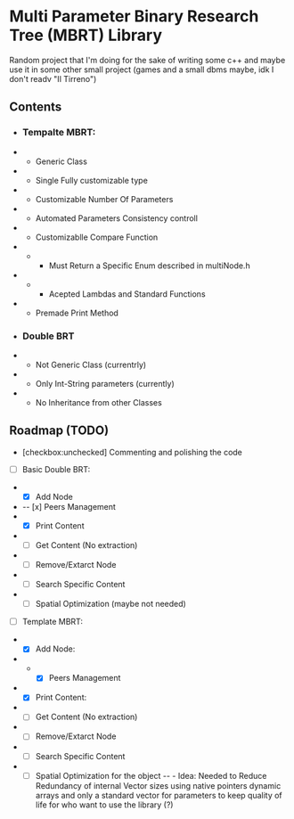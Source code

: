 # Multi Parameter Binary Research Tree (MBRT) Library 
Random project that I'm doing for the sake of writing some c++ and maybe use it in some other small project (games and a small dbms maybe, idk I don't readv "Il Tirreno") 
## Contents
- ### Tempalte MBRT:
- - Generic Class
- - Single Fully customizable type
- - Customizable Number Of Parameters
- - Automated Parameters Consistency controll
- - Customizablle Compare Function
- - - Must Return a Specific Enum described in multiNode.h 
- - - Acepted Lambdas and Standard Functions
- - Premade Print Method

- ### Double BRT
- - Not Generic Class (currentrly)
- - Only Int-String parameters (currently)
- - No Inheritance from other Classes

## Roadmap (TODO)
- [checkbox:unchecked] Commenting and polishing the code 
- [ ] Basic Double BRT: 
- - [x] Add Node
- -- [x] Peers Management
- - [x] Print Content
- - [ ] Get Content (No extraction)
- - [ ] Remove/Extarct Node
- - [ ] Search Specific Content 
- - [ ] Spatial Optimization (maybe not needed)
- [ ] Template MBRT:
- - [x] Add Node:
- - - [x] Peers Management
- - [x] Print Content: 
- - [ ] Get Content (No extraction)
- - [ ] Remove/Extarct Node
- - [ ] Search Specific Content 
- - [ ] Spatial Optimization for the object
-- - Idea: Needed to Reduce Redundancy of internal Vector sizes using native pointers dynamic arrays and only a standard vector for parameters  to keep quality of life for who want to use the library (?)

